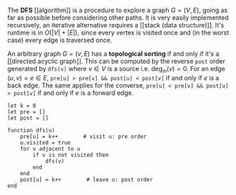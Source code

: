 
The **DFS** [[algorithm]] is a procedure to explore a graph $G = (V, E)$, going as far as possible before considering other paths. It is very easily implemented recursively, an iterative alternative requires a [[stack (data structure)]]. It's runtime is in $O(|V| + |E|)$, since every vertex is visited once and (in the worst case) every edge is traversed once.

An arbitrary graph $G = (v, E)$ has a **topological sorting** if and only if it's a [[directed acyclic graph]]. This can be computed by the reverse `post` order generated by `dfs(v)` where $v \in V$ is a source i.e. $\deg_{\text{in}}(v) = 0$. For an edge $(u, v) = e \in E$, `pre[u] > pre[v] && post[u] < post[v]` if and only if $e$ is a back edge. The same applies for the converse, `pre[u] < pre[v] && post[u] > post[v]` if and only if $e$ is a forward edge.

```
let k = 0
let pre = []
let post = []

function dfs(u)
    pre[u] = k++        # visit u: pre order
    u.visited = true
    for v adjacent to u
        if v is not visited then
            dfs(v)
        end
    end
    post[u] = k++        # leave u: post order
end
```
